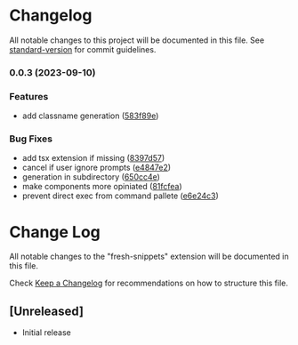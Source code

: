 # Changelog

All notable changes to this project will be documented in this file. See [standard-version](https://github.com/conventional-changelog/standard-version) for commit guidelines.

### 0.0.3 (2023-09-10)


### Features

* add classname generation ([583f89e](https://github.com/hashrock/fresh-mini-codegen/commit/583f89e0b1390cbf027d0596443dfb2a61c39cca))


### Bug Fixes

* add tsx extension if missing ([8397d57](https://github.com/hashrock/fresh-mini-codegen/commit/8397d57cb05793fd85b0d535ea6759c32ee4d706))
* cancel if user ignore prompts ([e4847e2](https://github.com/hashrock/fresh-mini-codegen/commit/e4847e21fe1f40e2ff9430d8b0742c43015db837))
* generation in subdirectory ([650cc4e](https://github.com/hashrock/fresh-mini-codegen/commit/650cc4e9d25f183c4f6e7d4bfa1163434624ca05))
* make components more opiniated ([81fcfea](https://github.com/hashrock/fresh-mini-codegen/commit/81fcfea44a087f1946fbdec72412db5ca9e90b5a))
* prevent direct exec from command pallete ([e6e24c3](https://github.com/hashrock/fresh-mini-codegen/commit/e6e24c322f7c9b05c0a4dfc06cc144c9e80d96bf))

# Change Log

All notable changes to the "fresh-snippets" extension will be documented in this file.

Check [Keep a Changelog](http://keepachangelog.com/) for recommendations on how to structure this file.

## [Unreleased]

- Initial release